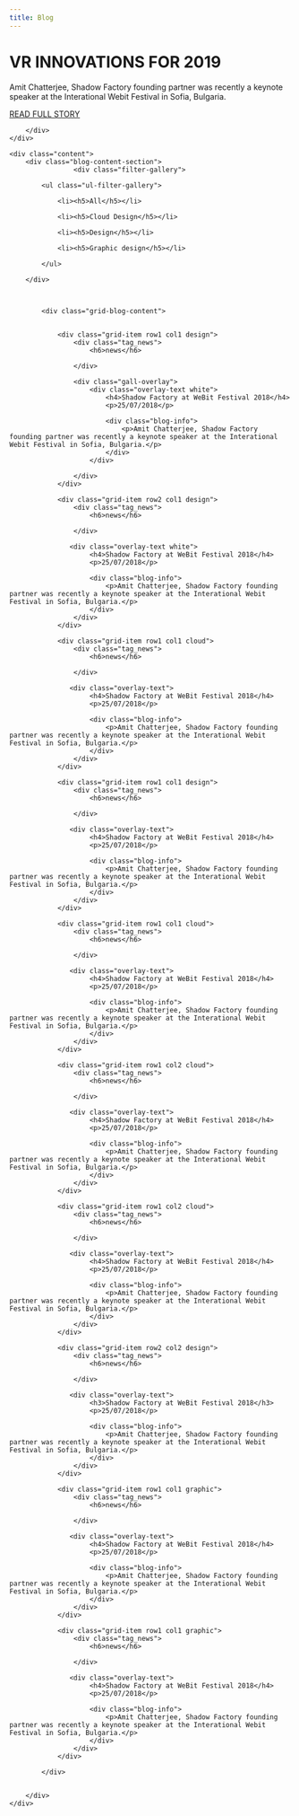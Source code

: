 ```yaml
---
title: Blog
---
```

<div id="content-blog">
    <div class="slideshow">
        <div class="text-section">
            <h1 class="">VR INNOVATIONS FOR 2019</h1>
            <p class="">Amit Chatterjee, Shadow Factory founding partner was recently a keynote speaker at the Interational Webit Festival in Sofia, Bulgaria.</p>
            <div class="link-section">
                <a class="slideshow-link yellow" href="/shadowfactory/blog/webit2019"  >READ FULL STORY</a>
            </div>
            
        </div>
    </div>

    <div class="content">
        <div class="blog-content-section">
                    <div class="filter-gallery">

            <ul class="ul-filter-gallery">

                <li><h5>All</h5></li>

                <li><h5>Cloud Design</h5></li>

                <li><h5>Design</h5></li>

                <li><h5>Graphic design</h5></li>

            </ul>

        </div>



            <div class="grid-blog-content">

        
                <div class="grid-item row1 col1 design">
                    <div class="tag_news">
                        <h6>news</h6>

                    </div>

                    <div class="gall-overlay">
                        <div class="overlay-text white">
                            <h4>Shadow Factory at WeBit Festival 2018</h4>
                            <p>25/07/2018</p>

                            <div class="blog-info">
                                <p>Amit Chatterjee, Shadow Factory founding partner was recently a keynote speaker at the Interational Webit Festival in Sofia, Bulgaria.</p>
                            </div>
                        </div>

                    </div>
                </div>
          
                <div class="grid-item row2 col1 design">
                    <div class="tag_news">
                        <h6>news</h6>

                    </div>

                   <div class="overlay-text white">
                        <h4>Shadow Factory at WeBit Festival 2018</h4>
                        <p>25/07/2018</p>

                        <div class="blog-info">
                            <p>Amit Chatterjee, Shadow Factory founding partner was recently a keynote speaker at the Interational Webit Festival in Sofia, Bulgaria.</p>
                        </div>
                    </div>
                </div>

                <div class="grid-item row1 col1 cloud">
                    <div class="tag_news">
                        <h6>news</h6>

                    </div>

                   <div class="overlay-text">
                        <h4>Shadow Factory at WeBit Festival 2018</h4>
                        <p>25/07/2018</p>

                        <div class="blog-info">
                            <p>Amit Chatterjee, Shadow Factory founding partner was recently a keynote speaker at the Interational Webit Festival in Sofia, Bulgaria.</p>
                        </div>
                    </div>
                </div>

                <div class="grid-item row1 col1 design">
                    <div class="tag_news">
                        <h6>news</h6>

                    </div>

                   <div class="overlay-text">
                        <h4>Shadow Factory at WeBit Festival 2018</h4>
                        <p>25/07/2018</p>

                        <div class="blog-info">
                            <p>Amit Chatterjee, Shadow Factory founding partner was recently a keynote speaker at the Interational Webit Festival in Sofia, Bulgaria.</p>
                        </div>
                    </div>
                </div>

                <div class="grid-item row1 col1 cloud">
                    <div class="tag_news">
                        <h6>news</h6>

                    </div>

                   <div class="overlay-text">
                        <h4>Shadow Factory at WeBit Festival 2018</h4>
                        <p>25/07/2018</p>

                        <div class="blog-info">
                            <p>Amit Chatterjee, Shadow Factory founding partner was recently a keynote speaker at the Interational Webit Festival in Sofia, Bulgaria.</p>
                        </div>
                    </div>
                </div>

                <div class="grid-item row1 col2 cloud">
                    <div class="tag_news">
                        <h6>news</h6>

                    </div>

                   <div class="overlay-text">
                        <h4>Shadow Factory at WeBit Festival 2018</h4>
                        <p>25/07/2018</p>

                        <div class="blog-info">
                            <p>Amit Chatterjee, Shadow Factory founding partner was recently a keynote speaker at the Interational Webit Festival in Sofia, Bulgaria.</p>
                        </div>
                    </div>
                </div>

                <div class="grid-item row1 col2 cloud">
                    <div class="tag_news">
                        <h6>news</h6>

                    </div>

                   <div class="overlay-text">
                        <h4>Shadow Factory at WeBit Festival 2018</h4>
                        <p>25/07/2018</p>

                        <div class="blog-info">
                            <p>Amit Chatterjee, Shadow Factory founding partner was recently a keynote speaker at the Interational Webit Festival in Sofia, Bulgaria.</p>
                        </div>
                    </div>
                </div>

                <div class="grid-item row2 col2 design">
                    <div class="tag_news">
                        <h6>news</h6>

                    </div>

                   <div class="overlay-text">
                        <h3>Shadow Factory at WeBit Festival 2018</h3>
                        <p>25/07/2018</p>

                        <div class="blog-info">
                            <p>Amit Chatterjee, Shadow Factory founding partner was recently a keynote speaker at the Interational Webit Festival in Sofia, Bulgaria.</p>
                        </div>
                    </div>
                </div>

                <div class="grid-item row1 col1 graphic">
                    <div class="tag_news">
                        <h6>news</h6>

                    </div>

                   <div class="overlay-text">
                        <h4>Shadow Factory at WeBit Festival 2018</h4>
                        <p>25/07/2018</p>

                        <div class="blog-info">
                            <p>Amit Chatterjee, Shadow Factory founding partner was recently a keynote speaker at the Interational Webit Festival in Sofia, Bulgaria.</p>
                        </div>
                    </div>
                </div>

                <div class="grid-item row1 col1 graphic">
                    <div class="tag_news">
                        <h6>news</h6>

                    </div>

                   <div class="overlay-text">
                        <h4>Shadow Factory at WeBit Festival 2018</h4>
                        <p>25/07/2018</p>

                        <div class="blog-info">
                            <p>Amit Chatterjee, Shadow Factory founding partner was recently a keynote speaker at the Interational Webit Festival in Sofia, Bulgaria.</p>
                        </div>
                    </div>
                </div>

            </div>


        </div>
    </div>
</div>

